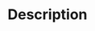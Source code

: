 <!--
# Important

Nushell command documentation (under https://nushell.sh/commands) is automatically generated from the
built-in Help system (e.g., `help <command>`). Command doc cannot be updated in this repository, but
instead should be changed in the command source itself in https://github.com/nushell/nushell
-->

<!--
if this PR closes one or more issues, you can automatically link the PR with
them by using one of the [*linking keywords*](https://docs.github.com/en/issues/tracking-your-work-with-issues/linking-a-pull-request-to-an-issue#linking-a-pull-request-to-an-issue-using-a-keyword), e.g.
- this PR should close #xxxx
- fixes #xxxx

you can also mention related issues, PRs or discussions!
-->

# Description

<!--
Thank you for improving the Nushell documentation!

Description of your pull request goes here
-->

